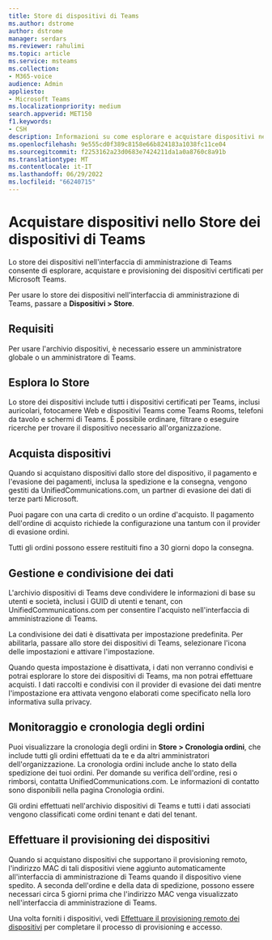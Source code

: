 ```yaml
---
title: Store di dispositivi di Teams
ms.author: dstrome
author: dstrome
manager: serdars
ms.reviewer: rahulimi
ms.topic: article
ms.service: msteams
ms.collection:
- M365-voice
audience: Admin
appliesto:
- Microsoft Teams
ms.localizationpriority: medium
search.appverid: MET150
f1.keywords:
- CSH
description: Informazioni su come esplorare e acquistare dispositivi nello store dei dispositivi dell'interfaccia di amministrazione di Teams
ms.openlocfilehash: 9e555cd0f389c8158e66b824183a1038fc11ce04
ms.sourcegitcommit: f2253162a23d0683e7424211da1a0a8760c8a91b
ms.translationtype: MT
ms.contentlocale: it-IT
ms.lasthandoff: 06/29/2022
ms.locfileid: "66240715"
---
```

# <a name="purchase-devices-in-the-teams-device-store"></a>Acquistare dispositivi nello Store dei dispositivi di Teams

Lo store dei dispositivi nell'interfaccia di amministrazione di Teams consente di esplorare, acquistare e provisioning dei dispositivi certificati per Microsoft Teams.  

 Per usare lo store dei dispositivi nell'interfaccia di amministrazione di Teams, passare a **Dispositivi > Store**.

## <a name="requirements"></a>Requisiti

Per usare l'archivio dispositivi, è necessario essere un amministratore globale o un amministratore di Teams.

## <a name="browse-the-store"></a>Esplora lo Store

Lo store dei dispositivi include tutti i dispositivi certificati per Teams, inclusi auricolari, fotocamere Web e dispositivi Teams come Teams Rooms, telefoni da tavolo e schermi di Teams. È possibile ordinare, filtrare o eseguire ricerche per trovare il dispositivo necessario all'organizzazione.

## <a name="purchase-devices"></a>Acquista dispositivi

Quando si acquistano dispositivi dallo store del dispositivo, il pagamento e l'evasione dei pagamenti, inclusa la spedizione e la consegna, vengono gestiti da UnifiedCommunications.com, un partner di evasione dei dati di terze parti Microsoft.  

Puoi pagare con una carta di credito o un ordine d'acquisto. Il pagamento dell'ordine di acquisto richiede la configurazione una tantum con il provider di evasione ordini.

Tutti gli ordini possono essere restituiti fino a 30 giorni dopo la consegna.

## <a name="data-handling-and-sharing"></a>Gestione e condivisione dei dati

L'archivio dispositivi di Teams deve condividere le informazioni di base su utenti e società, inclusi i GUID di utenti e tenant, con UnifiedCommunications.com per consentire l'acquisto nell'interfaccia di amministrazione di Teams.

La condivisione dei dati è disattivata per impostazione predefinita. Per abilitarla, passare allo store dei dispositivi di Teams, selezionare l'icona delle impostazioni e attivare l'impostazione.  

Quando questa impostazione è disattivata, i dati non verranno condivisi e potrai esplorare lo store dei dispositivi di Teams, ma non potrai effettuare acquisti. I dati raccolti e condivisi con il provider di evasione dei dati mentre l'impostazione era attivata vengono elaborati come specificato nella loro informativa sulla privacy.

## <a name="order-tracking-and-history"></a>Monitoraggio e cronologia degli ordini

Puoi visualizzare la cronologia degli ordini in **Store > Cronologia ordini**, che include tutti gli ordini effettuati da te e da altri amministratori dell'organizzazione. La cronologia ordini include anche lo stato della spedizione dei tuoi ordini. Per domande su verifica dell'ordine, resi o rimborsi, contatta UnifiedCommunications.com. Le informazioni di contatto sono disponibili nella pagina Cronologia ordini.

Gli ordini effettuati nell'archivio dispositivi di Teams e tutti i dati associati vengono classificati come ordini tenant e dati del tenant.

## <a name="provision-devices"></a>Effettuare il provisioning dei dispositivi

Quando si acquistano dispositivi che supportano il provisioning remoto, l'indirizzo MAC di tali dispositivi viene aggiunto automaticamente all'interfaccia di amministrazione di Teams quando il dispositivo viene spedito. A seconda dell'ordine e della data di spedizione, possono essere necessari circa 5 giorni prima che l'indirizzo MAC venga visualizzato nell'interfaccia di amministrazione di Teams.

Una volta forniti i dispositivi, vedi [Effettuare il provisioning remoto dei dispositivi](remote-provision-remote-login.md#generate-a-verification-code) per completare il processo di provisioning e accesso.

